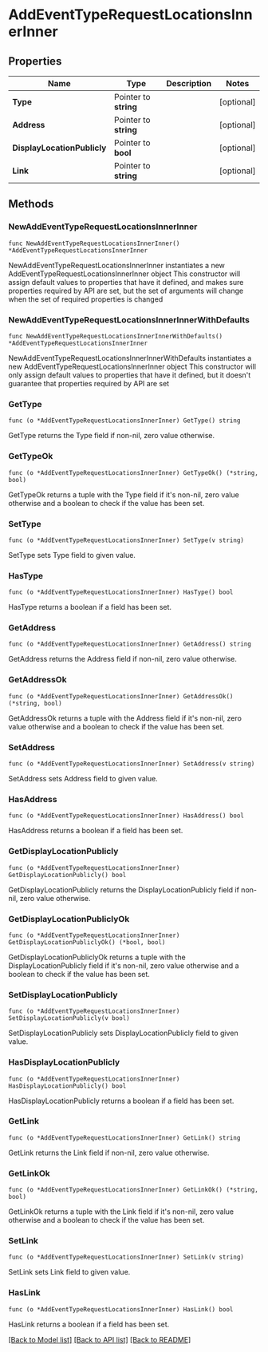 # AddEventTypeRequestLocationsInnerInner

## Properties

Name | Type | Description | Notes
------------ | ------------- | ------------- | -------------
**Type** | Pointer to **string** |  | [optional] 
**Address** | Pointer to **string** |  | [optional] 
**DisplayLocationPublicly** | Pointer to **bool** |  | [optional] 
**Link** | Pointer to **string** |  | [optional] 

## Methods

### NewAddEventTypeRequestLocationsInnerInner

`func NewAddEventTypeRequestLocationsInnerInner() *AddEventTypeRequestLocationsInnerInner`

NewAddEventTypeRequestLocationsInnerInner instantiates a new AddEventTypeRequestLocationsInnerInner object
This constructor will assign default values to properties that have it defined,
and makes sure properties required by API are set, but the set of arguments
will change when the set of required properties is changed

### NewAddEventTypeRequestLocationsInnerInnerWithDefaults

`func NewAddEventTypeRequestLocationsInnerInnerWithDefaults() *AddEventTypeRequestLocationsInnerInner`

NewAddEventTypeRequestLocationsInnerInnerWithDefaults instantiates a new AddEventTypeRequestLocationsInnerInner object
This constructor will only assign default values to properties that have it defined,
but it doesn't guarantee that properties required by API are set

### GetType

`func (o *AddEventTypeRequestLocationsInnerInner) GetType() string`

GetType returns the Type field if non-nil, zero value otherwise.

### GetTypeOk

`func (o *AddEventTypeRequestLocationsInnerInner) GetTypeOk() (*string, bool)`

GetTypeOk returns a tuple with the Type field if it's non-nil, zero value otherwise
and a boolean to check if the value has been set.

### SetType

`func (o *AddEventTypeRequestLocationsInnerInner) SetType(v string)`

SetType sets Type field to given value.

### HasType

`func (o *AddEventTypeRequestLocationsInnerInner) HasType() bool`

HasType returns a boolean if a field has been set.

### GetAddress

`func (o *AddEventTypeRequestLocationsInnerInner) GetAddress() string`

GetAddress returns the Address field if non-nil, zero value otherwise.

### GetAddressOk

`func (o *AddEventTypeRequestLocationsInnerInner) GetAddressOk() (*string, bool)`

GetAddressOk returns a tuple with the Address field if it's non-nil, zero value otherwise
and a boolean to check if the value has been set.

### SetAddress

`func (o *AddEventTypeRequestLocationsInnerInner) SetAddress(v string)`

SetAddress sets Address field to given value.

### HasAddress

`func (o *AddEventTypeRequestLocationsInnerInner) HasAddress() bool`

HasAddress returns a boolean if a field has been set.

### GetDisplayLocationPublicly

`func (o *AddEventTypeRequestLocationsInnerInner) GetDisplayLocationPublicly() bool`

GetDisplayLocationPublicly returns the DisplayLocationPublicly field if non-nil, zero value otherwise.

### GetDisplayLocationPubliclyOk

`func (o *AddEventTypeRequestLocationsInnerInner) GetDisplayLocationPubliclyOk() (*bool, bool)`

GetDisplayLocationPubliclyOk returns a tuple with the DisplayLocationPublicly field if it's non-nil, zero value otherwise
and a boolean to check if the value has been set.

### SetDisplayLocationPublicly

`func (o *AddEventTypeRequestLocationsInnerInner) SetDisplayLocationPublicly(v bool)`

SetDisplayLocationPublicly sets DisplayLocationPublicly field to given value.

### HasDisplayLocationPublicly

`func (o *AddEventTypeRequestLocationsInnerInner) HasDisplayLocationPublicly() bool`

HasDisplayLocationPublicly returns a boolean if a field has been set.

### GetLink

`func (o *AddEventTypeRequestLocationsInnerInner) GetLink() string`

GetLink returns the Link field if non-nil, zero value otherwise.

### GetLinkOk

`func (o *AddEventTypeRequestLocationsInnerInner) GetLinkOk() (*string, bool)`

GetLinkOk returns a tuple with the Link field if it's non-nil, zero value otherwise
and a boolean to check if the value has been set.

### SetLink

`func (o *AddEventTypeRequestLocationsInnerInner) SetLink(v string)`

SetLink sets Link field to given value.

### HasLink

`func (o *AddEventTypeRequestLocationsInnerInner) HasLink() bool`

HasLink returns a boolean if a field has been set.


[[Back to Model list]](../README.md#documentation-for-models) [[Back to API list]](../README.md#documentation-for-api-endpoints) [[Back to README]](../README.md)


